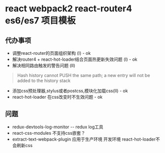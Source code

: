 # react webpack2 react-router4 es6/es7 项目模板

## 代办事项
- 调整react-router的页面组织架构 (I) - ok
- 解决router4 + react-hot-loader结合页面热更新失效问题 (I) - ok
- 解决相同路由触发的警告问题 (II)
> Hash history cannot PUSH the same path; a new entry will not be added to the history stack
- 添加css预处理器,stylus或者postcss,模块化加载css(II) - ok
- react-hot-loader 在css改变时不生效问题 - ok


## 问题
- redux-devtools-log-monitor -- redux log工具
- react-css-modules 不支持css嵌套？
- extract-text-webpack-plugin 应用于生产环境 开发环境 react-hot-loader不会刷新css